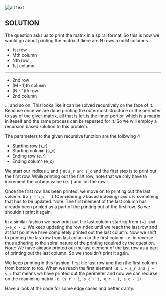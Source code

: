 ![alt text](https://raw.githubusercontent.com/DivyaGodayal/CoderChef-Kitchen/master/Images/Spiral-Matrix.png)

## SOLUTION

 The question asks us to print the matrix in a spiral format. So this is how we would go about printing the matrix if there are N rows a
    nd M columns
 * 1st row
 * Mth column
 * Nth row
 * 1st column
 ---
 * 2nd row
 * (M - 1)th column
 * (N - 1)th row
 * 2nd column

 ... and so on. This looks like it can be solved recursively on the face of it. Beacuse once we are done printing the outermost structur
    e or the perimiter to say of the given matrix, all that is left is the inner portion which is a matrix in iteself and the same process
    can be repeated for it. So we will employ a recursion based solution to this problem.

The parameters to the given recursive function are the following 4
* Starting row (s_r)
* Starting column (s_c)
* Ending row (e_r)
* Ending column (e_c)

We start our indices `i` and `j` at `s_r and s_c` and the first step is to print out the first row. While printing out the first row, note that we only have to increment the column value i.e. `j` and not the row `i`.

Once the first row has been printed, we move on to printing out the last column. So `j = e_c - 1` (Considering 0 based indexing) and `i` is something that has to be updated. Note: The first element of the last column has already been printed as a part of the printing out of the first row. So we shouldn't print it again.

In a similar fashion we now print out the last column starting from `i=1 and j=e_c - 1`. We keep updating the row index until we reach the last row and at that point we have completely printed out the last column. Now we shift to printing the last row from last column to the first column i.e. in reverse thus adhering to the spiral nature of the printing required by the question. Note: We have already printed out the last element of the last row as a part of printing out the last column. So we shouldn't print it again.

We keep printing in this fashion, first the last row and then the first column from bottom to top. When we reach the first element i.e. `i = s_r and j = s_c` that means we have printed out the perimeter and now we can recurse on the reamining matrix i.e. `(s_r + 1, s_c + 1, e_r - 1, e_c - 1)`.

Have a look at the code for some edge cases and better clarity.


